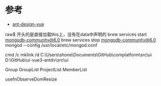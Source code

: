 # 参考
- [ant-design-vue](https://next.antdv.com/components/overview-cn/)


raw$ 开头的是直接加载this上，没有在data中声明的
brew services start mongodb-community@6.0
brew services stop mongodb-community@6.0
mongod --config /usr/local/etc/mongod.conf


cmd /c mklink /d C:\Users\shone\Documents\GitHub\complatform\src\ui D:\GitHub\ui-vue3-antdv\src\ui

Group
GroupList
ProjectList
MemberList


usefnObserveDomResize
